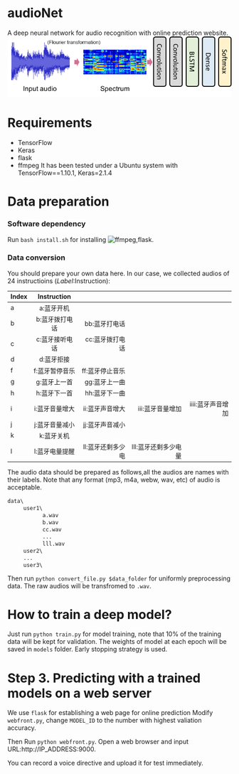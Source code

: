 # audioNet
A deep neural network for audio recognition with online prediction website.
![](https://github.com/kimmo1019/audioNet/blob/master/audioNet.png)


# Requirements
- TensorFlow
- Keras
- flask
- ffmpeg
It has been tested under a Ubuntu system with TensorFlow==1.10.1, Keras=2.1.4

# Data preparation
### Software dependency
Run `bash install.sh` for installing ![ffmpeg](https://ffmpeg.org/),flask.
### Data conversion
You should prepare your own data here. In our case, we collected audios of 24 instructioins ($Label:$Instruction):

|Index | Instruction   |       |   |   | 
| ---- |:-------------:| -----:|--:|--:|
| a    |a:蓝牙开机|  |  |   |
| b    |b:蓝牙拨打电话| bb:蓝牙打电话|  |  |
| c    |c:蓝牙接听电话| cc:蓝牙拨打电话| | |
| d    |d:蓝牙拒接|  |  |  |
| f    |f:蓝牙暂停音乐|ff:蓝牙停止音乐| | |
| g    |g:蓝牙上一首|gg:蓝牙上一曲| | |
| h    |h:蓝牙下一首|hh:蓝牙下一曲| | |
| i    |i:蓝牙音量增大|ii:蓝牙声音增大|iii:蓝牙音量增加|iiii:蓝牙声音增加|
| j    |j:蓝牙音量减小|jj:蓝牙声音减小| | |
| k    |k:蓝牙关机| | | |
| l    |l:蓝牙电量提醒|ll:蓝牙还剩多少电|lll:蓝牙还剩多少电量| |

The audio data should be prepared as follows,all the audios are names with their labels. Note that any format (mp3, m4a, webw, wav, etc) of audio is acceptable.
```
data\
     user1\
           a.wav
           b.wav
           cc.wav
           ...
           lll.wav
     user2\
     ...
     user3\
```

Then run `python convert_file.py $data_folder` for uniformly preprocessing data. The raw audios will be transfromed to `.wav`.


# How to train a deep model?
Just run `python train.py` for model training, note that 10% of the training data will be kept for validation.
The weights of model at each epoch will be saved in `models` folder.
Early stopping strategy is used.

# Step 3. Predicting with a trained models on a web server
We use `flask` for establishing a web page for online prediction
Modify `webfront.py`, change `MODEL_ID` to the number with highest valiation accuracy.

Then Run `python webfront.py`. 
Open a web browser and input URL:http://IP_ADDRESS:9000. 

You can record a voice directive and upload it for test immediately. 


